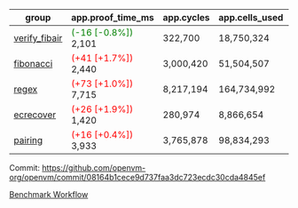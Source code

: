 | group | app.proof_time_ms | app.cycles | app.cells_used | leaf.proof_time_ms | leaf.cycles | leaf.cells_used |
| -- | -- | -- | -- | -- | -- | -- |
| [verify_fibair](https://github.com/openvm-org/openvm/blob/benchmark-results/benchmarks-pr/1963/verify_fibair-08164b1cece9d737faa3dc723ecdc30cda4845ef.md) |<span style='color: green'>(-16 [-0.8%])</span> 2,101 |  322,700 |  18,750,324 |- | - | - |
| [fibonacci](https://github.com/openvm-org/openvm/blob/benchmark-results/benchmarks-pr/1963/fibonacci-08164b1cece9d737faa3dc723ecdc30cda4845ef.md) |<span style='color: red'>(+41 [+1.7%])</span> 2,440 |  3,000,420 |  51,504,507 |- | - | - |
| [regex](https://github.com/openvm-org/openvm/blob/benchmark-results/benchmarks-pr/1963/regex-08164b1cece9d737faa3dc723ecdc30cda4845ef.md) |<span style='color: red'>(+73 [+1.0%])</span> 7,715 |  8,217,194 |  164,734,992 |- | - | - |
| [ecrecover](https://github.com/openvm-org/openvm/blob/benchmark-results/benchmarks-pr/1963/ecrecover-08164b1cece9d737faa3dc723ecdc30cda4845ef.md) |<span style='color: red'>(+26 [+1.9%])</span> 1,420 |  280,974 |  8,866,654 |- | - | - |
| [pairing](https://github.com/openvm-org/openvm/blob/benchmark-results/benchmarks-pr/1963/pairing-08164b1cece9d737faa3dc723ecdc30cda4845ef.md) |<span style='color: red'>(+16 [+0.4%])</span> 3,933 |  3,765,878 |  98,834,293 |- | - | - |


Commit: https://github.com/openvm-org/openvm/commit/08164b1cece9d737faa3dc723ecdc30cda4845ef

[Benchmark Workflow](https://github.com/openvm-org/openvm/actions/runs/16950206512)
